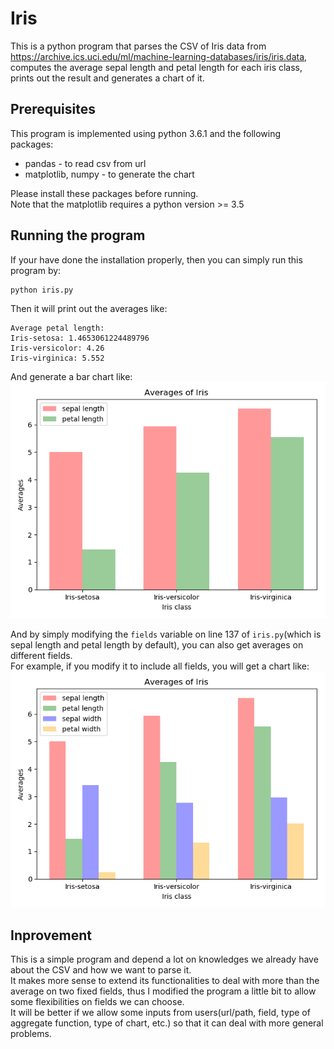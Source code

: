 # Iris
This is a python program that parses the CSV of Iris data from https://archive.ics.uci.edu/ml/machine-learning-databases/iris/iris.data, computes the average sepal length and petal length for each iris class, prints out the result and generates a chart of it.

## Prerequisites
This program is implemented using python 3.6.1 and the following packages:
* pandas - to read csv from url
* matplotlib, numpy - to generate the chart  

Please install these packages before running.  
Note that the matplotlib requires a python version >= 3.5

## Running the program
If your have done the installation properly, then you can simply run this program by:
```
python iris.py
```
Then it will print out the averages like:
```
Average petal length: 
Iris-setosa: 1.4653061224489796
Iris-versicolor: 4.26
Iris-virginica: 5.552
```
And generate a bar chart like:  
![Alt text](/images/sepal_length_and_petal_length.png?raw=true "sepal length and petal length")

And by simply modifying the ```fields``` variable on line 137 of ```iris.py```(which is sepal length and petal length by default), you can also get averages on different fields.  
For example, if you modify it to include all fields, you will get a chart like:  
![Alt text](/images/all_fields.png?raw=true "all_fields")

## Inprovement
This is a simple program and depend a lot on knowledges we already have about the CSV and how we want to parse it.  
It makes more sense to extend its functionalities to deal with more than the average on two fixed fields, thus I modified the program a little bit to allow some flexibilities on fields we can choose.  
It will be better if we allow some inputs from users(url/path, field, type of aggregate function, type of chart, etc.) so that it can deal with more general problems. 
